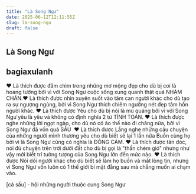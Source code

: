 ```yaml
---
title: "Là Song Ngư"
date: 2025-06-12T12:11:55Z
slug: la-song-ngu
draft: false
---
```


## Là Song Ngư

## bagiaxulanh

♥ Là thích được đắm chìm trong những mơ mộng đẹp cho dù bị coi là hoang tưởng bởi vì với Song Ngư cuộc sống xung quanh thật quá NHÀM CHÁN.​ 
♥ Là thích được nhìn xuyên suốt vào tâm can người khác cho dù tạo ra sự ngượng ngùng, bởi vì Song Ngư thích chiêm ngưỡng nét đẹp tâm hồn người khác.​ 
♥ Là thích được Yêu cho ​dù bị nói là mù quáng bởi vì với Song Ngư yêu là yêu và không có định nghĩa 2 từ TÍNH TOÁN.​ ​♥ Là thích được nghe những lời ngọt ngào, cho dù nó có ảo thế nào đi chăng nữa, bởi vì Song Ngư đã vốn quá SẦU ​ ​♥ Là thích được Lắng nghe những câu chuyện của những người mình thương yêu cho dù biết sẽ lại 1 lần nữa Buồn cùng họ bởi vì là Song Ngư cũng có nghĩa là ĐỒNG CẢM.​ ​♥ Là thích được tán dóc, nói đủ chuyện trên trời dưới đất cho dù bị gọi là "thần chém gió" nhưng như vậy mới biết trí tưởng tượng của Song Ngư lớn đến mức nào.​ ​♥ Là thích được Nói dối người khác cho dù biết sẽ làm họ buồn và mất lòng tin, nhưng vì Song Ngư vốn luôn có 1 thế giới bí mật đằng sau mà chẳng muốn ai chạm vào.​ 
 
[cá sấu] - hội những người thuộc cung Song Ngư​